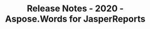 ﻿---
title: Release Notes - 2020 - Aspose.Words for JasperReports
articleTitle: Release Notes - 2020
linktitle: Release Notes - 2020
description: "Release Notes - 2020 – learn about the latest updates and fixes."
type: docs
weight: 10
url: /jasperreports/release-notes-2020/
---
